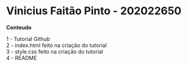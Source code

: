 # Vinicius Faitão Pinto - 202022650

**Conteudo**

1 - Tutorial Github<br/>
2 - index.html feito na criação do tutorial<br/>
3 - style.css feito na criação do tutorial<br/>
4 - README
